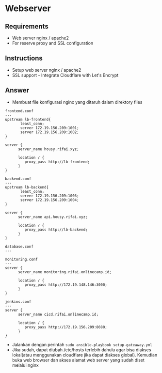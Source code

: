 # Webserver
## Requirements
- Web server nginx / apache2
- For reserve proxy and SSL configuration

## Instructions
- Setup web server nginx / apache2
- SSL support - Integrate Cloudflare with Let's Encrypt

## Answer
- Membuat file konfigurasi nginx yang ditaruh dalam direktory files
```
frontend.conf
---
upstream lb-frontend{
       least_conn;
       server 172.19.156.209:1001;
       server 172.19.156.209:1002;
}

server {
      server_name housy.rifai.xyz;

      location / {
         proxy_pass http://lb-frontend;
      }
}
```
```
backend.conf
---
upstream lb-backend{
       least_conn;
       server 172.19.156.209:1003;
       server 172.19.156.209:1004;
}

server {
      server_name api.housy.rifai.xyz;

      location / {
         proxy_pass http://lb-backend;
      }
}
```
```
database.conf
---
```
```
monitoring.conf
---
server {
      server_name monitoring.rifai.onlinecamp.id;

      location / {
         proxy_pass http://172.19.148.146:3000;
      }
}
```
```
jenkins.conf
---
server {
      server_name cicd.rifai.onlinecamp.id;

      location / {
         proxy_pass http://172.19.156.209:8080;
      }
}
```
- Jalankan dengan perintah `sudo ansible-playbook setup-gateaway.yml`
- Jika sudah, dapat diubah /etc/hosts terlebih dahulu agar bisa diakses lokal(atau menggunakan cloudflare jika dapat diakses global). Kemudian buka web browser dan akses alamat web server yang sudah diset melalui nginx
